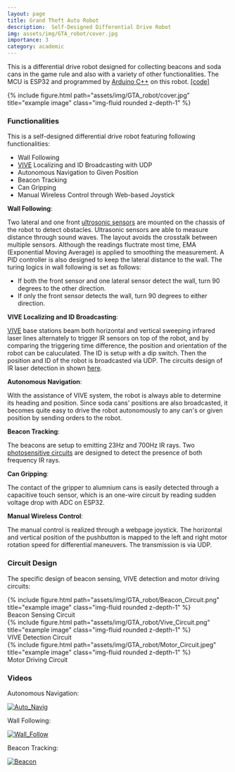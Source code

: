 ```yaml
---
layout: page
title: Grand Theft Auto Robot
description:  Self-Designed Differential Drive Robot 
img: assets/img/GTA_robot/cover.jpg
importance: 3
category: academic 
---
```


<!-- Every project has a beautiful feature showcase page.
It's easy to include images in a flexible 3-column grid format.
Make your photos 1/3, 2/3, or full width.

To give your project a background in the portfolio page, just add the img tag to the front matter like so:

    ---
    layout: page
    title: project
    description: a project with a background image
    img: /assets/img/12.jpg
    --- -->

This is a differential drive robot designed for collecting beacons and soda cans in the game rule and also with a variety of other functionalities. The MCU is ESP32 and programmed by [Arduino C++](https://www.arduino.cc/) on this robot. [[code]](https://github.com/Alexander-guo/MEAM510_GTA_final_project)

<div class="container">
    <div class="row justify-content-center">
        <div class="col-sm-6">
            {% include figure.html path="assets/img/GTA_robot/cover.jpg" title="example image" class="img-fluid rounded z-depth-1" %}
        </div>
    </div>
</div>


### Functionalities

This is a self-designed differential drive robot featuring following functionalities:
* Wall Following
* [VIVE](https://www.vive.com/us/accessory/base-station/) Localizing and ID Broadcasting with UDP
* Autonomous Navigation to Given Position
* Beacon Tracking
* Can Gripping
* Manual Wireless Control through Web-based Joystick

__Wall Following__:

Two lateral and one front [ultrosonic sensors](https://maxbotix.com/blogs/blog/how-ultrasonic-sensors-work) are mounted on the chassis of the robot to detect obstacles. Ultrasonic sensors are able to measure distance through sound waves. The layout avoids the crosstalk between multiple sensors. Although the readings fluctrate most time, EMA (Exponential Moving Average) is applied to smoothing the measurement. A PID controller is also designed to keep the lateral distance to the wall. The turing logics in wall following is set as follows:
* If both the front sensor and one lateral sensor detect the wall, turn 90 degrees to the other direction.
* If only the front sensor detects the wall, turn 90 degrees to either direction.

__VIVE Localizing and ID Broadcasting__:

[VIVE](https://www.vive.com/us/accessory/base-station/) base stations beam both horizontal and vertical sweeping infrared laser lines alternately to trigger IR sensors on top of the robot, and by comparing the triggering time difference, the position and orientation of the robot can be caluculated. The ID is setup with a dip switch. Then the position and ID of the robot is broadcasted via UDP. The circuits design of IR laser detection in shown [here](#vive).  

__Autonomous Navigation__:

With the assistance of VIVE system, the robot is always able to determine its heading and position. Since soda cans' positions are also broadcasted, it becomes quite easy to drive the robot autonomously to any can's or given position by sending orders to the robot.

__Beacon Tracking__:

The beacons are setup to emitting 23Hz and 700Hz IR rays. Two [photosensitive circuits](#beacon) are designed to detect the presence of both frequency IR rays.

__Can Gripping__:

The contact of the gripper to alumnium cans is easily detected through a capacitive touch sensor, which is an one-wire circuit by reading sudden voltage drop with ADC on ESP32.

__Manual Wireless Control__:

The manual control is realized through a webpage joystick. The horizontal and vertical position of the pushbutton is mapped to the left and right motor rotation speed for differential maneuvers. The transmission is via UDP.

### Circuit Design

The specific design of beacon sensing, VIVE detection and motor driving circuits:
<div class="container">
    <div class="row justify-content-center">
        <div class="col-sm-10">
            {% include figure.html path="assets/img/GTA_robot/Beacon_Circuit.png" title="example image" class="img-fluid rounded z-depth-1" %}
        </div>
    </div>
    <div class="caption">
        <a name="beacon">Beacon Sensing Circuit</a>
    </div>
    <div class="row justify-content-center">
        <div class="col-sm-10 mt-3 mt-md-0">
            {% include figure.html path="assets/img/GTA_robot/Vive_Circuit.png" title="example image" class="img-fluid rounded z-depth-1" %}
        </div>
    </div>
    <div class="caption">
        <a name="vive">VIVE Detection Circuit</a>
    </div>
    <div class="row justify-content-center">
        <div class="col-sm-8 mt-3 mt-md-0">
            {% include figure.html path="assets/img/GTA_robot/Motor_Circuit.jpeg" title="example image" class="img-fluid rounded z-depth-1" %}
        </div>
    </div>
    <div class="caption">
        Motor Driving Circuit
    </div>
</div>

### Videos

Autonomous Navigation:

[![Auto_Navig](http://img.youtube.com/vi/HcDnAdSXqKk/0.jpg)](https://www.youtube.com/watch?v=HcDnAdSXqKk)

Wall Following:

[![Wall_Follow](http://img.youtube.com/vi/rx5FApxXP7M/0.jpg)](https://www.youtube.com/watch?v=rx5FApxXP7M)

Beacon Tracking:

[![Beacon](http://img.youtube.com/vi/L0Ju4nM8VtI/0.jpg)](https://www.youtube.com/watch?v=L0Ju4nM8VtI)

<!-- You can also put regular text between your rows of images.
Say you wanted to write a little bit about your project before you posted the rest of the images.
You describe how you toiled, sweated, *bled* for your project, and then... you reveal its glory in the next row of images. -->

<!-- The code is simple.
Just wrap your images with `<div class="col-sm">` and place them inside `<div class="row">` (read more about the <a href="https://getbootstrap.com/docs/4.4/layout/grid/">Bootstrap Grid</a> system).
To make images responsive, add `img-fluid` class to each; for rounded corners and shadows use `rounded` and `z-depth-1` classes.
Here's the code for the last row of images above: -->


